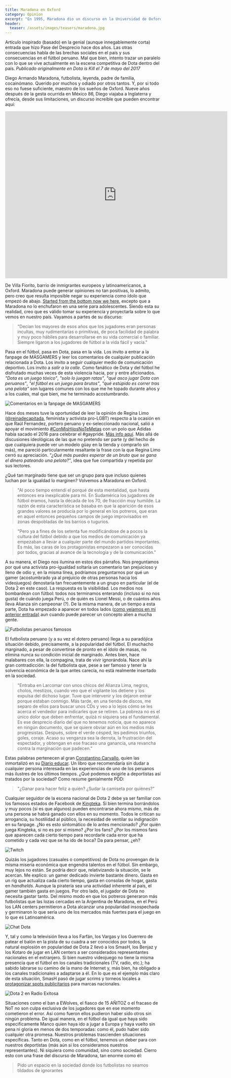 ```yaml
---
title: Maradona en Oxford
category: Opinion
excerpt: "En 1995, Maradona dio un discurso en la Universidad de Oxford. Lo que dijo ese día muestra una realidad social que trasciende disciplinas."
header:
  teaser: /assets/images/teasers/maradona.jpg
---
```


Artículo inspirado (basado) en la genial (aunque innegablemente corta) entrada que hizo Pase del Desprecio hace dos años. Las otras consecuencias habla de las brechas sociales en el país y sus consecuencias en el fútbol peruano. Mal que bien, intento trazar un paralelo con lo que se vive actualmente en la escena competitiva de Dota dentro del país. _Publicado originalmente en Dota is Kill el 7 de mayo del 2017_

Diego Armando Maradona, futbolista, leyenda, padre de familia, cocainómano. Querido por muchos y odiado por otros tantos. Y, por si todo eso no fuese suficiente, maestro de los sueños de Oxford. Nueve años después de la gesta ocurrida en México 86, Diego viajaba a Inglaterra y ofrecía, desde sus limitaciones, un discurso increíble que pueden encontrar aquí:

<iframe width="720" height="540" src="https://www.youtube.com/embed/gk3TyRYTMPQ" frameborder="0" allow="accelerometer; autoplay; encrypted-media; gyroscope; picture-in-picture" allowfullscreen></iframe>

De Villa Fiorito, barrio de inmigrantes europeos y latinoamericanos, a Oxford. Maradona puede generar opiniones no tan positivas, lo admito, pero creo que resulta imposible negar su experiencia como ídolo que empezó de abajo. [Started from the bottom now we here](https://www.youtube.com/watch?v=RubBzkZzpUA), excepto que a Maradona no lo enchufaron en una serie para adolescentes. Siendo esta su realidad, creo que es válido tomar su experiencia y proyectarla sobre lo que vemos en nuestro país. Vayamos a partes de su discurso:

>"Decían los mayores de esos años que los jugadores eran personas incultas, muy rudimentarias o primitivas, de poca facilidad de palabra y muy poco hábiles para desarrollarse en su vida comercial o familiar. Siempre ligaron a los jugadores de fútbol a la vida fácil y vacía."

Pasa en el fútbol, pasa en Dota, pasa en la vida. Los invito a entrar a la fanpage de MÁSGAMERS y leer los comentarios de cualquier publicación relacionada a Dota. Los invito a seguir cualquier medio de comunicación deportivo. Los invito a _salir a la calle_. Como fanático de Dota y del fútbol he disfrutado muchas veces de esta violencia hacia, por y entre aficionados. _"Dota es un juego tóxico"_, _"solo lo juegan ratas"_, _"qué asco jugar Dota con peruanos"_, _"el fútbol es un juego para brutos"_, _"qué estúpido es correr tras una pelota"_ son lugares comunes con los que me he topado durante años y a los cuales, mal que bien, me he terminado acostumbrando.

<img src="{{ site.url }}{{ site.baseurl }}/assets/images/posts/comentariomasgamers.png" alt="Comentarios en la fanpage de MASGAMERS">

Hace dos meses tuve la oportunidad de leer la opinión de Regina Limo ([@reinadecapitada](https://twitter.com/reinadecapitada), feminista y activista pro-LGBT) respecto a la ocasión en que Raúl Fernandez, portero peruano y ex-seleccionado nacional, salió a apoyar el movimiento [#ConMisHijosNoTeMetas](https://twitter.com/hashtag/conmishijosnotemetas) con un polo que Adidas había sacado el 2016 para celebrar el #gaypride. [Más info aquí](https://redaccion.lamula.pe/2017/03/01/asi-te-ves-cuando-apoyas-conmishijosnotemetas-con-un-polo-disenado-para-el-orgullo-gay/ginnopaulmelgar/). Más allá de discusiones ideológicas de las que no pretendo ser parte (y del hecho de que cualquiera puede ver un modelo güay en la tienda y comprarlo sin más), me pareció particularmente resaltante la frase con la que Regina Limo cerró su apreciación. _"¿Qué más puedes esperar de un bruto que se gana el dinero pateando una pelota?"_, idea que fue compartida y repetida por sus lectores.

¿Qué tan marginado tiene que ser un grupo para que incluso quienes luchan por la igualdad lo marginen? Volvemos a Maradona en Oxford.


> "Al poco tiempo entendí el porqué de esta mentalidad, que hasta entonces era inexplicable para mí. En Sudamérica los jugadores de fútbol éramos, hasta la década de los 70, de fracción muy humilde. La razón de esta característica se basaba en que la aparición de esos grandes valores se producía por lo general en los potreros, que eran en aquel entonces pequeños campos de juego improvisados en zonas despobladas de los barrios o tugurios.

> "Pero ya a fines de los setenta fue modificándose de a pocos la cultura del fútbol debido a que los medios de comunicación ya empezaban a llevar a cualquier parte del mundo partidos importantes. Es más, las caras de los protagonistas empezaron a ser conocidas por todos, gracias al avance de la tecnología y de la comunicación."

A su manera, el Diego nos ilumina en estos dos párrafos. Nos preguntamos por qué una activista pro-igualdad soltaría un comentario tan prejuicioso y lleno de odio y, en la misma línea, podríamos preguntarnos por qué un gamer (acostumbrado ya al prejuicio de otras personas hacia los videojuegos) denostaría tan frecuentemente a un grupo en particular (el de Dota 2 en este caso). La respuesta es la visibilidad. Los medios nos bombardean con fútbol: todos nos terminamos enterando (incluso si no nos gusta) de cuándo juega Perú, o de quién es Lionel Messi, o de cuántos años lleva Alianza sin campeonar (?). De la misma manera, de un tiempo a esta parte, Dota ha empezado a aparecer en todos lados ([como veíamos en mi anterior entrada)](esports-medios-tradicionales) aun cuando puede parecer un concepto alien a mucha gente.

<img src="{{ site.url }}{{ site.baseurl }}/assets/images/posts/futbolistas.jpg" alt="Futbolistas peruanos famosos">

El futbolista peruano (y a su vez el dotero peruano) llega a su paradójica situación debido, precisamente, a la popularidad del fútbol. El muchacho marginado, a pesar de convertirse de pronto en el ídolo de masas, no elimina nunca su condición inicial de marginado. Antes bien, hace malabares con ella, la compagina, trata de vivir ignorándola. Nace ahí la gran contradicción: la del futbolista que, pese a ser famoso y tener la solvencia económica de la que antes carecía, no está realmente insertado en la sociedad.


> "Entraba en Larcomar con unos chicos del Alianza Lima, negros, cholos, mestizos, cuando veo que el vigilante los detiene y los expulsa del dichoso lugar. Tuve que intervenir y los dejaron entrar porque estaban conmigo. Más tarde, en una tienda de discos, me separo de ellos para buscar unos CDs y veo a lo lejos cómo se les acerca el vendedor para indicarles que se retiren. La pobreza no es el único dolor que deben enfrentar, quizá ni siquiera sea el fundamental. Es ese desprecio diario del que no tenemos noticia, que no aparece en ningún documento, que se quiere obviar aún en los medios más progresistas. Después, sobre el verde césped, les pedimos triunfos, goles, coraje. Acaso su venganza sea la derrota, la frustración del espectador, y obtengan en ese fracaso una ganancia, una revancha contra la marginación que padecen."

Estas palabras pertenecen al gran [Constantino Carvallo](http://blog.derrama.org.pe/y-quien-fue-constantino-carvallo/), quien las inmortalizó en su [Diario educar](https://books.google.com.pe/books?id=Wqpdm4fSVB0C). Un libro que recomendaría sin dudar a cualquier persona interesada en las experiencias de uno de los peruanos más ilustres de los últimos tiempos. ¿Qué podemos exigirle a deportistas así tratados por la sociedad? Como resume genialmente PDD:

> "¿Ganar para hacer feliz a quién? ¿Sudar la camiseta por quiénes?"

Cualquier seguidor de la escena nacional de Dota 2 debe ya ser familiar con los famosos estados de Facebook de [Kingteka](https://www.facebook.com/kingtekadoto/). Si bien termina borrándolos y muy pocos (si es que algunos) pueden encontrarse ahora mismo, más de una persona se habrá ganado con ellos en su momento. Todos le critican su arrogancia, su hostilidad al público, la necesidad de ventilar su indignación en su fanpage. ¿No es esto sintomático de lo antes mencionado? ¿Por quién juega Kingteka, si no es por sí mismo? ¿Por los fans? ¿Por los mismos fans que aparecen cada cierto tiempo para recordarle cada error que ha cometido y cada vez que se ha ido de boca? Da para pensar, ¿eh?

<img src="{{ site.url }}{{ site.baseurl }}/assets/images/posts/twitch.png" alt="Twitch">

Quizás los jugadores (casuales o competitivos) de Dota no provengan de la misma miseria económica que engendra talentos en el fútbol. Sin embargo, muy lejos no están. Se podría decir que, relativizando la situación, se le acercan. Me explico: un gamer dedicado invierte bastante dinero. Gasta en un rig que actualiza cada cierto tiempo, gasta en consolas de hogar, gasta en _handhelds_. Aunque la piratería sea una actividad inherente al país, el gamer también gasta en juegos. Por otro lado, el jugador de Dota no necesita gastar tanto. Del mismo modo en que los potreros generaron más futbolistas que las lozas cercadas en la Argentina de Maradona, en el Perú los LAN centers permitieron a Dota alcanzar una popularidad insospechada y germinaron lo que sería uno de los mercados más fuertes para el juego en lo que es Latinoamérica.

<img src="{{ site.url }}{{ site.baseurl }}/assets/images/posts/dotachat.jpg" alt="Chat Dota">

Y, tal y como la televisión lleva a los Farfán, los Vargas y los Guerrero de patear el balón en la pista de su cuadra a ser conocidos por todos, la natural explosión en popularidad de Dota 2 llevó a los SmasH, los Benjaz y los Kotaro de jugar en LAN centers a ser considerados representantes nacionales en el extranjero. Si bien nuestro videojuego no tiene la misma presencia que el fútbol en los canales tradicionales (TV, radio, etc.); ha sabido labrarse su camino de la mano de Internet y, más bien, ha obligado a los canales tradicionales a adaptarse a él. En lo que es el ejemplo más claro de esta situación, SmasH pasó de jugar scrims y torneos locales a [protagonizar spots publicitarios](https://www.youtube.com/watch?v=4NgPfYjIPso) para marcas nacionales.

<img src="{{ site.url }}{{ site.baseurl }}/assets/images/posts/smashexitosa.jpg" alt="Dota 2 en Radio Exitosa">

Situaciones como el ban a EWolves, el fiasco de 15 AÑITOZ o el fracaso de NoT no son culpa exclusiva de los jugadores que en ese momento cometieron el error. Así como fueron ellos pudieron haber sido otros sin ningún problema. De igual manera, en el fútbol da igual que haya sido especificamente Manco quien haya ido a jugar a Europa y haya vuelto sin pena ni gloria en menos de dos temporadas: como él, pudo haber sido cualquier otra promesa. Nuestros problemas trascienden situaciones específicas. Tanto en Dota, como en el fútbol, tenemos un deber para con nuestros deportistas (más aún si los consideramos nuestros representantes). Ni siquiera como comunidad, sino como sociedad. Cierro esto con una frase del discurso de Maradona, tan enorme como él:

> Pido un espacio en la sociedad donde los futbolistas no seamos tildados de ignorantes